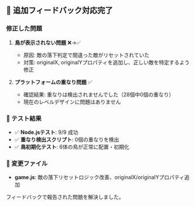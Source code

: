 ## 🔧 追加フィードバック対応完了

### 修正した問題

1. **鳥が表示されない問題** ❌→✅
   - 原因: 敵の落下判定で間違った敵がリセットされていた
   - 対策: originalX, originalYプロパティを追加し、正しい敵を特定するよう修正

2. **プラットフォームの重なり問題** ✅
   - 確認結果: 重なりは検出されませんでした（28個中0個の重なり）
   - 現在のレベルデザインに問題はありません

### 🧪 テスト結果
- ✅ **Node.jsテスト**: 9/9 成功
- ✅ **重なり検出スクリプト**: 0個の重なりを検出
- ✅ **鳥初期化テスト**: 6体の鳥が正常に配置・初期化

### 📁 変更ファイル
- **game.js**: 敵の落下リセットロジック改善、originalX/originalYプロパティ追加

フィードバックで報告された問題を解決しました。